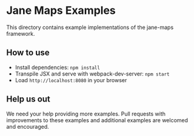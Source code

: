 # Jane Maps Examples

This directory contains example implementations of the jane-maps framework.  

## How to use

  * Install dependencies: `npm install`
  * Transpile JSX and serve with webpack-dev-server: `npm start`
  * Load `http://localhost:8080` in your browser

## Help us out

We need your help providing more examples.  Pull requests with improvements to these examples and additional examples are welcomed and encouraged.
